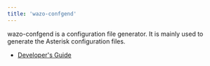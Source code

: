 ```yaml
---
title: 'wazo-confgend'
---
```


wazo-confgend is a configuration file generator. It is mainly used to generate the Asterisk
configuration files.

- [Developer's Guide](/uc-doc/system/wazo-confgend/developer)
